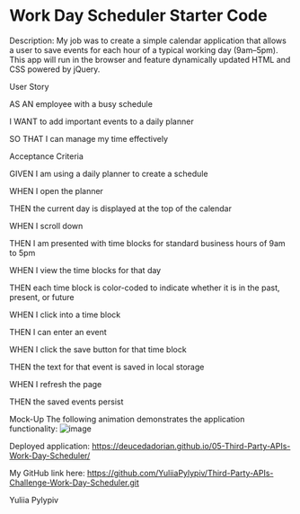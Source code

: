 # Work Day Scheduler Starter Code

Description:
My job was to create a simple calendar application that allows a user to save events for each hour of a typical working day (9am–5pm). This app will run in the browser and feature dynamically updated HTML and CSS powered by jQuery.


User Story

AS AN employee with a busy schedule

I WANT to add important events to a daily planner

SO THAT I can manage my time effectively


Acceptance Criteria

GIVEN I am using a daily planner to create a schedule

WHEN I open the planner

THEN the current day is displayed at the top of the calendar

WHEN I scroll down

THEN I am presented with time blocks for standard business hours of 9am to 5pm

WHEN I view the time blocks for that day

THEN each time block is color-coded to indicate whether it is in the past, present, or future

WHEN I click into a time block

THEN I can enter an event

WHEN I click the save button for that time block

THEN the text for that event is saved in local storage

WHEN I refresh the page

THEN the saved events persist




Mock-Up
The following animation demonstrates the application functionality:
![image](https://github.com/YuliiaPylypiv/Third-Party-APIs-Challenge-Work-Day-Scheduler/assets/155758070/1de2c689-c218-4977-87fa-f5cb4a3b4592)

Deployed application: https://deucedadorian.github.io/05-Third-Party-APIs-Work-Day-Scheduler/

My GitHub link here: 
https://github.com/YuliiaPylypiv/Third-Party-APIs-Challenge-Work-Day-Scheduler.git

Yuliia Pylypiv 
